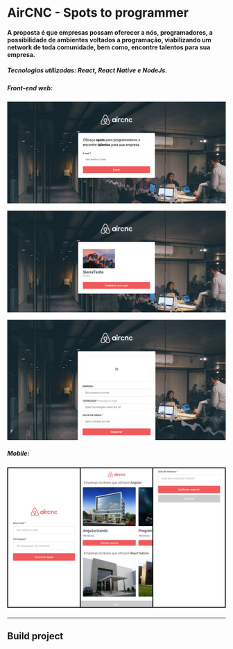 # AirCNC - Spots to programmer

#### A proposta é que empresas possam oferecer a nós, programadores, a possibilidade de ambientes voltados a programação, viabilizando um network de toda comunidade, bem como, encontre talentos para sua empresa.

##### Tecnologias utilizadas: *React, React Native e NodeJs.*

##### Front-end web:

![Screenshot](assets/home.png)

![Screenshot](assets/Spot-List.png)

![Screenshot](assets/Add-Spot.png)

##### Mobile:

![Screenshot](assets/mobile.png)

***

## Build project
